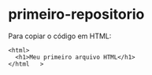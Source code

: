 # primeiro-repositorio
Para copiar o código em HTML:
```
<html>  
  <h1>Meu primeiro arquivo HTML</h1>
</html   >
```
